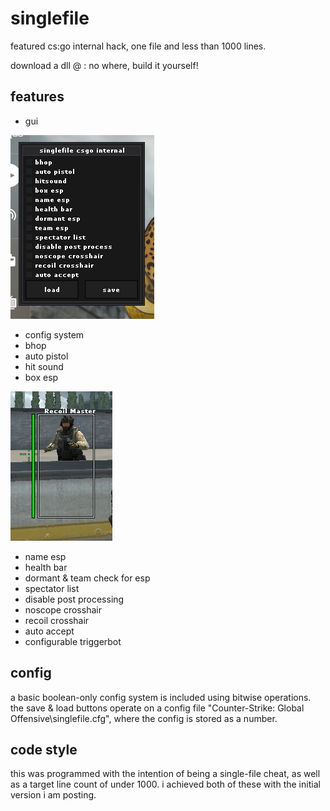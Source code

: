# singlefile
featured cs:go internal hack, one file and less than 1000 lines.

download a dll @ : no where, build it yourself!

## features
* gui

![gui image](img/img1.png)

* config system
* bhop
* auto pistol
* hit sound
* box esp

![esp image](img/img2.png)

* name esp
* health bar
* dormant & team check for esp
* spectator list
* disable post processing
* noscope crosshair
* recoil crosshair
* auto accept
* configurable triggerbot

## config
a basic boolean-only config system is included using bitwise operations. the save & load buttons operate on a config file "Counter-Strike: Global Offensive\singlefile.cfg", where the config is stored as a number.
## code style
this was programmed with the intention of being a single-file cheat, as well as a target line count of under 1000. i achieved both of these with the initial version i am posting.
